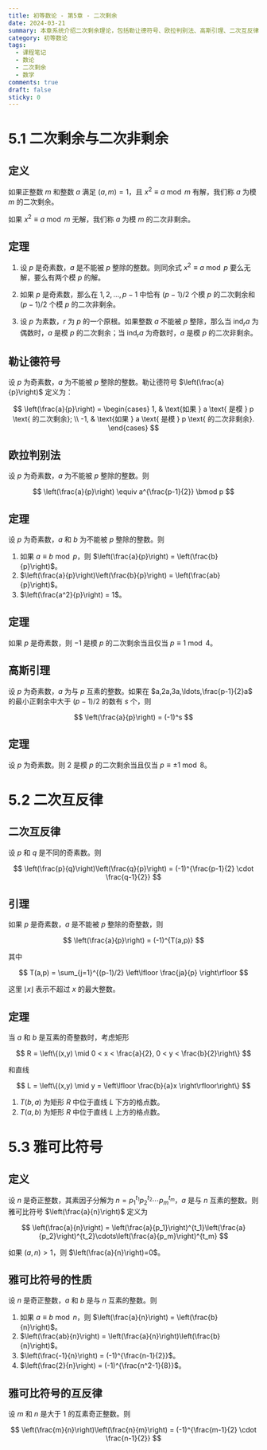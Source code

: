 ```yaml
---
title: 初等数论 - 第5章 - 二次剩余
date: 2024-03-21
summary: 本章系统介绍二次剩余理论，包括勒让德符号、欧拉判别法、高斯引理、二次互反律以及雅可比符号等重要概念，为深入研究数论中的二次型问题奠定基础。
category: 初等数论
tags:
  - 课程笔记
  - 数论
  - 二次剩余
  - 数学
comments: true
draft: false
sticky: 0
---
```

# 5.1 二次剩余与二次非剩余

## 定义

如果正整数 $m$ 和整数 $a$ 满足 $(a,m)=1$，且 $x^2 \equiv a \bmod m$ 有解，我们称 $a$ 为模 $m$ 的二次剩余。

如果 $x^2 \equiv a \bmod m$ 无解，我们称 $a$ 为模 $m$ 的二次非剩余。

## 定理

1. 设 $p$ 是奇素数，$a$ 是不能被 $p$ 整除的整数。则同余式 $x^2 \equiv a \bmod p$ 要么无解，要么有两个模 $p$ 的解。

2. 如果 $p$ 是奇素数，那么在 $1,2,\ldots,p-1$ 中恰有 $(p-1)/2$ 个模 $p$ 的二次剩余和 $(p-1)/2$ 个模 $p$ 的二次非剩余。

3. 设 $p$ 为素数，$r$ 为 $p$ 的一个原根。如果整数 $a$ 不能被 $p$ 整除，那么当 $\mathrm{ind}_r a$ 为偶数时，$a$ 是模 $p$ 的二次剩余；当 $\mathrm{ind}_r a$ 为奇数时，$a$ 是模 $p$ 的二次非剩余。

## 勒让德符号

设 $p$ 为奇素数，$a$ 为不能被 $p$ 整除的整数。勒让德符号 $\left(\frac{a}{p}\right)$ 定义为：

$$
\left(\frac{a}{p}\right) = \begin{cases}
1, & \text{如果 } a \text{ 是模 } p \text{ 的二次剩余}; \\
-1, & \text{如果 } a \text{ 是模 } p \text{ 的二次非剩余}.
\end{cases}
$$

## 欧拉判别法

设 $p$ 为奇素数，$a$ 为不能被 $p$ 整除的整数。则

$$
\left(\frac{a}{p}\right) \equiv a^{\frac{p-1}{2}} \bmod p
$$

## 定理

设 $p$ 为奇素数，$a$ 和 $b$ 为不能被 $p$ 整除的整数。则

1. 如果 $a \equiv b \bmod p$，则 $\left(\frac{a}{p}\right) = \left(\frac{b}{p}\right)$。
2. $\left(\frac{a}{p}\right)\left(\frac{b}{p}\right) = \left(\frac{ab}{p}\right)$。
3. $\left(\frac{a^2}{p}\right) = 1$。

## 定理

如果 $p$ 是奇素数，则 $-1$ 是模 $p$ 的二次剩余当且仅当 $p \equiv 1 \bmod 4$。

## 高斯引理

设 $p$ 为奇素数，$a$ 为与 $p$ 互素的整数。如果在 $a,2a,3a,\ldots,\frac{p-1}{2}a$ 的最小正剩余中大于 $(p-1)/2$ 的数有 $s$ 个，则

$$
\left(\frac{a}{p}\right) = (-1)^s
$$

## 定理

设 $p$ 为奇素数。则 $2$ 是模 $p$ 的二次剩余当且仅当 $p \equiv \pm 1 \bmod 8$。

# 5.2 二次互反律

## 二次互反律

设 $p$ 和 $q$ 是不同的奇素数。则

$$
\left(\frac{p}{q}\right)\left(\frac{q}{p}\right) = (-1)^{\frac{p-1}{2} \cdot \frac{q-1}{2}}
$$

## 引理

如果 $p$ 是奇素数，$a$ 是不能被 $p$ 整除的奇整数，则

$$
\left(\frac{a}{p}\right) = (-1)^{T(a,p)}
$$

其中

$$
T(a,p) = \sum_{j=1}^{(p-1)/2} \left\lfloor \frac{ja}{p} \right\rfloor
$$

这里 $\lfloor x \rfloor$ 表示不超过 $x$ 的最大整数。

## 定理

当 $a$ 和 $b$ 是互素的奇整数时，考虑矩形

$$
R = \left\{(x,y) \mid 0 < x < \frac{a}{2}, 0 < y < \frac{b}{2}\right\}
$$

和直线

$$
L = \left\{(x,y) \mid y = \left\lfloor \frac{b}{a}x \right\rfloor\right\}
$$

1. $T(b,a)$ 为矩形 $R$ 中位于直线 $L$ 下方的格点数。
2. $T(a,b)$ 为矩形 $R$ 中位于直线 $L$ 上方的格点数。

# 5.3 雅可比符号

## 定义

设 $n$ 是奇正整数，其素因子分解为 $n=p_1^{t_1}p_2^{t_2}\cdots p_m^{t_m}$，$a$ 是与 $n$ 互素的整数。则雅可比符号 $\left(\frac{a}{n}\right)$ 定义为

$$
\left(\frac{a}{n}\right) = \left(\frac{a}{p_1}\right)^{t_1}\left(\frac{a}{p_2}\right)^{t_2}\cdots\left(\frac{a}{p_m}\right)^{t_m}
$$

如果 $(a,n)>1$，则 $\left(\frac{a}{n}\right)=0$。

## 雅可比符号的性质

设 $n$ 是奇正整数，$a$ 和 $b$ 是与 $n$ 互素的整数。则

1. 如果 $a \equiv b \bmod n$，则 $\left(\frac{a}{n}\right) = \left(\frac{b}{n}\right)$。
2. $\left(\frac{ab}{n}\right) = \left(\frac{a}{n}\right)\left(\frac{b}{n}\right)$。
3. $\left(\frac{-1}{n}\right) = (-1)^{\frac{n-1}{2}}$。
4. $\left(\frac{2}{n}\right) = (-1)^{\frac{n^2-1}{8}}$。

## 雅可比符号的互反律

设 $m$ 和 $n$ 是大于 $1$ 的互素奇正整数。则

$$
\left(\frac{m}{n}\right)\left(\frac{n}{m}\right) = (-1)^{\frac{m-1}{2} \cdot \frac{n-1}{2}}
$$